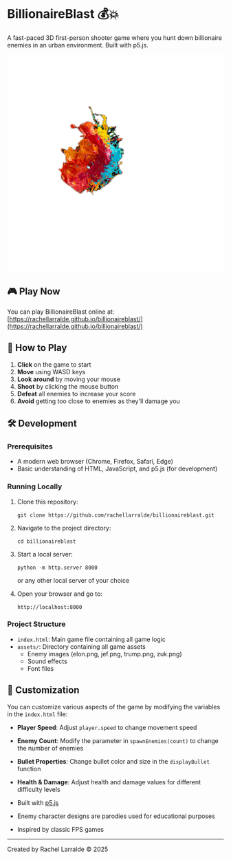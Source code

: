 # BillionaireBlast 💰💥

A fast-paced 3D first-person shooter game where you hunt down billionaire enemies in an urban environment. Built with p5.js.

![BillionaireBlast Game](assets/splash.png)

## 🎮 Play Now

You can play BillionaireBlast online at: [https://rachellarralde.github.io/billionaireblast/](https://rachellarralde.github.io/billionaireblast/)

## 🎯 How to Play

1. **Click** on the game to start
2. **Move** using WASD keys
3. **Look around** by moving your mouse
4. **Shoot** by clicking the mouse button
5. **Defeat** all enemies to increase your score
6. **Avoid** getting too close to enemies as they'll damage you

## 🛠️ Development

### Prerequisites

- A modern web browser (Chrome, Firefox, Safari, Edge)
- Basic understanding of HTML, JavaScript, and p5.js (for development)

### Running Locally

1. Clone this repository:

   ```
   git clone https://github.com/rachellarralde/billionaireblast.git
   ```

2. Navigate to the project directory:

   ```
   cd billionaireblast
   ```

3. Start a local server:

   ```
   python -m http.server 8000
   ```

   or any other local server of your choice

4. Open your browser and go to:
   ```
   http://localhost:8000
   ```

### Project Structure

- `index.html`: Main game file containing all game logic
- `assets/`: Directory containing all game assets
  - Enemy images (elon.png, jef.png, trump.png, zuk.png)
  - Sound effects
  - Font files

## 🔧 Customization

You can customize various aspects of the game by modifying the variables in the `index.html` file:

- **Player Speed**: Adjust `player.speed` to change movement speed
- **Enemy Count**: Modify the parameter in `spawnEnemies(count)` to change the number of enemies
- **Bullet Properties**: Change bullet color and size in the `displayBullet` function
- **Health & Damage**: Adjust health and damage values for different difficulty levels

- Built with [p5.js](https://p5js.org/)
- Enemy character designs are parodies used for educational purposes
- Inspired by classic FPS games

---

Created by Rachel Larralde © 2025
